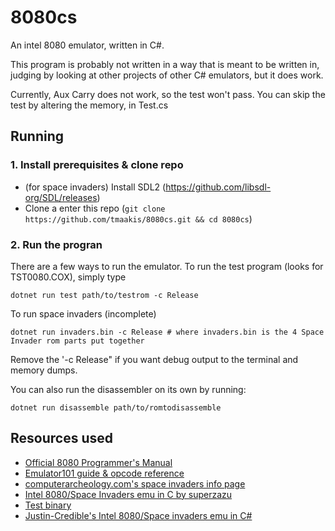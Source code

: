 # 8080cs
An intel 8080 emulator, written in C#.

This program is probably not written in a way that is meant to be written in, judging by looking at other projects of other C# emulators, but it does work. 

Currently, Aux Carry does not work, so the test won't pass. You can skip the test by altering the memory, in Test.cs

## Running 
### 1. Install prerequisites & clone repo 
  - (for space invaders) Install SDL2 (https://github.com/libsdl-org/SDL/releases)
  - Clone a enter this repo (`git clone https://github.com/tmaakis/8080cs.git && cd 8080cs`)
### 2. Run the progran 
There are a few ways to run the emulator. To run the test program (looks for TST0080.COX), simply type 
```
dotnet run test path/to/testrom -c Release
```
To run space invaders (incomplete) 
```
dotnet run invaders.bin -c Release # where invaders.bin is the 4 Space Invader rom parts put together
```
Remove the '-c Release" if you want debug output to the terminal and memory dumps.

You can also run the disassembler on its own by running: 
```
dotnet run disassemble path/to/romtodisassemble 
```
## Resources used 
* [Official 8080 Programmer's Manual](https://altairclone.com/downloads/manuals/8080%20Programmers%20Manual.pdf)
* [Emulator101 guide & opcode reference](http://www.emulator101.com/reference/8080-by-opcode.html)
* [computerarcheology.com's space invaders info page](https://computerarcheology.com/Arcade/SpaceInvaders/)
* [Intel 8080/Space Invaders emu in C by superzazu](https://github.com/superzazu/8080)
* [Test binary](https://altairclone.com/downloads/cpu_tests/TST8080.COM)
* [Justin-Credible's Intel 8080/Space invaders emu in C#](https://www.justin-credible.net/2020/03/31/space-invaders-emulator/)
